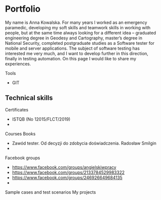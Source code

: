 # Portfolio

My name is Anna Kowalska. For many years I worked as an emergency paramedic, developing my soft skills and teamwork skills in working with people, but at the same time always looking for a different idea – graduated engineering degree in Geodesy and Cartography, master’s degree in National Security, completed postgraduate studies as a Software tester for mobile and server applications. The subject of software testing has interested me very much, and I want to develop further in this direction, finally in testing automation. On this page I would like to share my experiences.


Tools
  - GIT
  
Technical skills
  - 
Certificates
  - ISTQB (No 12015/FLCT/2019)
  - 
Courses
Books
  - Zawód tester. Od decyzji do zdobycia doświadczenia.  Radosław Smilgin 
  - 
Facebook groups
  - https://www.facebook.com/groups/angielskiwpracy
  - https://www.facebook.com/groups/2133784529983322
  - https://www.facebook.com/groups/246926649684135
  - 
Sample cases and test scenarios
My projects
